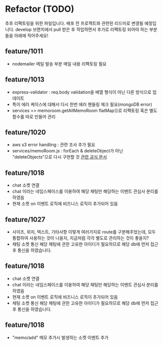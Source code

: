# Refactor (TODO)

추후 리팩토링을 위한 파일입니다. 배포 전 프로젝트와 관련된 리드미로 변경될 예정입니다. 
develop 브랜치에서 pull 받은 후 작업하면서 추가로 리팩토링 되어야 하는 부분들을 아래에 적어주세요!

## feature/1011
- nodemailer 메일 발송 부분 메일 내용 리팩토링 필요

## feature/1013
 - express-validator : req.body validation을 배열 형식이 아닌 다른 방식으로 업데이트 
 - 특이 에러 케이스에 대해서 다시 한번 에러 핸들링 체크 필요(mongoDB error)
 - services >> memoroom.getAllMemoRoom flatMap으로 리팩토링 혹은 별도 함수를 따로 만들어 관리

## feature/1020
 - aws s3 error handling : 관련 조사 추가 필요
 - services/memoRoom.js : forEach & deleteObject가 아닌 "deleteObjects"으로 다시 구현할 것 [관련 공식 문서](https://docs.aws.amazon.com/AWSJavaScriptSDK/latest/AWS/S3.html#deleteObjects-property)

## feature/1018
 - chat 소켓 연결
 - chat 이라는 네임스페이스를 이용하여 해당 채팅만 해당하는 이벤트 관심사 분리를 하였음
 - 현재 소켓 on 이벤트 로직에 비즈니스 로직이 추가되어 있음

## feature/1027
 - 사이즈, 위치, 텍스트, 기타사항 이렇게 여러가지로 route를 구분해주었는데, 모두 통합하여 사용하는 것이 나을지, 지금처럼 각각 별도로 관리하는 것이 좋을지?
 - 채팅 소켓 통신 해당 채팅에 관한 고유한 아이디가 필요하므로 해당 db에 먼저 접근 후 통신을 하였습니다.

## feature/1018
 - chat 소켓 연결
 - chat 이라는 네임스페이스를 이용하여 해당 채팅만 해당하는 이벤트 관심사 분리를 하였음
 - 현재 소켓 on 이벤트 로직에 비즈니스 로직이 추가되어 있음
 - 채팅 소켓 통신 해당 채팅에 관한 고유한 아이디가 필요하므로 해당 db에 먼저 접근 후 통신을 하였습니다.

## feature/1018
 - "memo/add" 메모 추가시 발생하는 소켓 이벤트 추가
